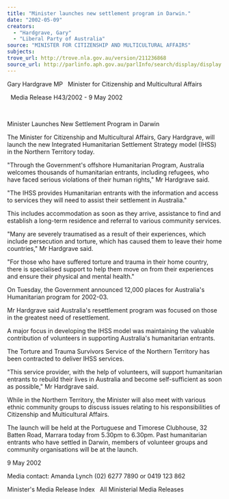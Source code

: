 ```yaml
---
title: "Minister launches new settlement program in Darwin."
date: "2002-05-09"
creators:
  - "Hardgrave, Gary"
  - "Liberal Party of Australia"
source: "MINISTER FOR CITIZENSHIP AND MULTICULTURAL AFFAIRS"
subjects:
trove_url: http://trove.nla.gov.au/version/211236868
source_url: http://parlinfo.aph.gov.au/parlInfo/search/display/display.w3p;query=Id%3A%22media/pressrel/C5I66%22
---
```


 Gary Hardgrave MP   Minister for Citizenship and Multicultural Affairs 

   Media Release H43/2002 - 9 May 2002

  

 Minister Launches New Settlement Program in Darwin

 The Minister for Citizenship and Multicultural Affairs, Gary Hardgrave, will launch the new Integrated Humanitarian Settlement Strategy model (IHSS) in the Northern Territory today.

 "Through the Government's offshore Humanitarian Program, Australia welcomes thousands of humanitarian entrants, including refugees, who have faced serious violations of their human rights," Mr Hardgrave said.

 "The IHSS provides Humanitarian entrants with the information and access to services they will need to assist their settlement in Australia."

 This includes accommodation as soon as they arrive, assistance to find and establish a long-term residence and referral to various community services.

 "Many are severely traumatised as a result of their experiences, which include persecution and torture, which has caused them to leave their home countries," Mr Hardgrave said.

 "For those who have suffered torture and trauma in their home country, there is specialised support to help them move on from their experiences and ensure their physical and mental health."

 On Tuesday, the Government announced 12,000 places for Australia's Humanitarian program for 2002-03.

 Mr Hardgrave said Australia's resettlement program was focused on those in the greatest need of resettlement.

 A major focus in developing the IHSS model was maintaining the valuable contribution of volunteers in supporting Australia's humanitarian entrants.

 The Torture and Trauma Survivors Service of the Northern Territory has been contracted to deliver IHSS services.

 "This service provider, with the help of volunteers, will support humanitarian entrants to rebuild their lives in Australia and become self-sufficient as soon as possible," Mr Hardgrave said.

 While in the Northern Territory, the Minister will also meet with various ethnic community groups to discuss issues relating to his responsibilities of Citizenship and Multicultural Affairs.

 The launch will be held at the Portuguese and Timorese Clubhouse, 32 Batten Road, Marrara today from 5.30pm to 6.30pm. Past humanitarian entrants who have settled in Darwin, members of volunteer groups and community organisations will be at the launch.

 9 May 2002

 Media contact: Amanda Lynch (02) 6277 7890 or 0419 123 862

 Minister's Media Release Index   All Ministerial Media Releases

